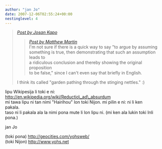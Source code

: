 ```yaml
---
author: "jan Jo"
date: 2007-12-06T02:55:24+00:00
nestinglevel: 4
---
```

> [_Post by Josan Kapo_](/jvGipRwT/new-england-li-seme-lon-toki-pona#post10)  
> 
> > [_Post by Matthew Martin_](/jvGipRwT/new-england-li-seme-lon-toki-pona#post7)  
> > I'm not sure if there is a quick way to say "to argue by assuming  
> > something is true, then demonstrating that such an assumption leads to  
> > a ridiculous conclusion and thereby showing the original proposition  
> > to be false," since I can't even say that briefly in English.  
> > 
> 
> I think its called "garden pathing through the stinging nettles." :)  
> 

lipu Wikipesija li toki e ni:  
http://en.wikipedia.org/wiki/Reductio\_ad\_absurdum  
mi tawa lipu ni tan nimi "Hairihou" lon toki Nijon. mi pilin e ni: ni li ken pakala.  
taso ni li pakala ala la nimi pona mute li lon lipu ni. (mi ken ala lukin toki Inli pona.)  
  
  
jan Jo  
  
(toki pona) http://geocities.com/yohsweb/  
(toki Nijon) http://www.yohs.net